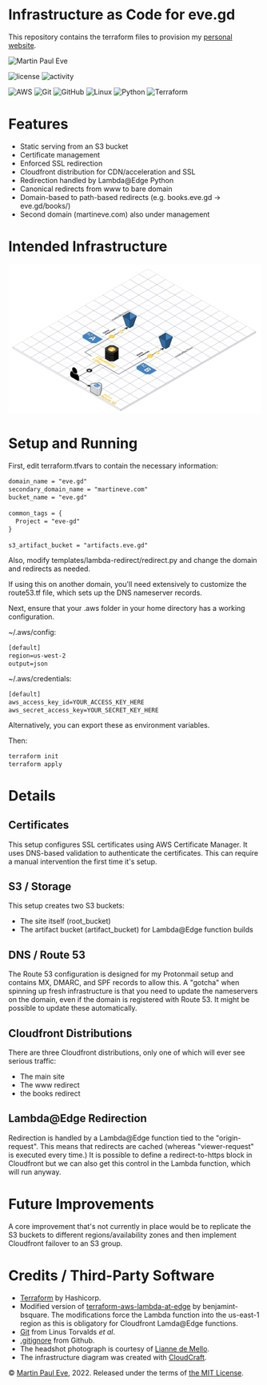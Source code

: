 # Infrastructure as Code for eve.gd
This repository contains the terraform files to provision my [personal website](https://eve.gd).

![Martin Paul Eve](https://eve.gd/images/header_new.jpg)

![license](https://img.shields.io/github/license/martinpauleve/meve-iac) ![activity](https://img.shields.io/github/last-commit/MartinPaulEve/meve-iac) 

![AWS](https://img.shields.io/badge/AWS-%23FF9900.svg?style=for-the-badge&logo=amazon-aws&logoColor=white) ![Git](https://img.shields.io/badge/git-%23F05033.svg?style=for-the-badge&logo=git&logoColor=white) ![GitHub](https://img.shields.io/badge/github-%23121011.svg?style=for-the-badge&logo=github&logoColor=white) ![Linux](https://img.shields.io/badge/Linux-FCC624?style=for-the-badge&logo=linux&logoColor=black) ![Python](https://img.shields.io/badge/python-3670A0?style=for-the-badge&logo=python&logoColor=ffdd54) ![Terraform](https://img.shields.io/badge/terraform-%235835CC.svg?style=for-the-badge&logo=terraform&logoColor=white) 


# Features
* Static serving from an S3 bucket
* Certificate management
* Enforced SSL redirection
* Cloudfront distribution for CDN/acceleration and SSL
* Redirection handled by Lambda@Edge Python
* Canonical redirects from www to bare domain
* Domain-based to path-based redirects (e.g. books.eve.gd -> eve.gd/books/)
* Second domain (martineve.com) also under management

# Intended Infrastructure
<img src="docs/resource_map.png?raw=true" alt="Infrastructure resource map"/>

# Setup and Running
First, edit terraform.tfvars to contain the necessary information:

    domain_name = "eve.gd"
    secondary_domain_name = "martineve.com"
    bucket_name = "eve.gd"
    
    common_tags = {
      Project = "eve-gd"
    }
    
    s3_artifact_bucket = "artifacts.eve.gd"

Also, modify templates/lambda-redirect/redirect.py and change the domain and redirects as needed.

If using this on another domain, you'll need extensively to customize the route53.tf file, which sets up the DNS nameserver records.

Next, ensure that your .aws folder in your home directory has a working configuration.

~/.aws/config:

    [default]
    region=us-west-2
    output=json

~/.aws/credentials:

    [default]
    aws_access_key_id=YOUR_ACCESS_KEY_HERE
    aws_secret_access_key=YOUR_SECRET_KEY_HERE

Alternatively, you can export these as environment variables.

Then:

    terraform init
    terraform apply

# Details

## Certificates
This setup configures SSL certificates using AWS Certificate Manager. It uses DNS-based validation to authenticate the certificates. This can require a manual intervention the first time it's setup.

## S3 / Storage
This setup creates two S3 buckets:

* The site itself (root_bucket)
* The artifact bucket (artifact_bucket) for Lambda@Edge function builds

## DNS / Route 53
The Route 53 configuration is designed for my Protonmail setup and contains MX, DMARC, and SPF records to allow this. A "gotcha" when spinning up fresh infrastructure is that you need to update the nameservers on the domain, even if the domain is registered with Route 53. It might be possible to update these automatically.

## Cloudfront Distributions
There are three Cloudfront distributions, only one of which will ever see serious traffic:

* The main site
* The www redirect
* the books redirect

## Lambda@Edge Redirection
Redirection is handled by a Lambda@Edge function tied to the "origin-request". This means that redirects are cached (whereas "viewer-request" is executed every time.) It is possible to define a redirect-to-https block in Cloudfront but we can also get this control in the Lambda function, which will run anyway.

# Future Improvements
A core improvement that's not currently in place would be to replicate the S3 buckets to different regions/availability zones and then implement Cloudfront failover to an S3 group. 

# Credits / Third-Party Software

* [Terraform](https://www.terraform.io/) by Hashicorp.
* Modified version of [terraform-aws-lambda-at-edge](https://github.com/transcend-io/terraform-aws-lambda-at-edge) by benjamint-bsquare. The modifications force the Lambda function into the us-east-1 region as this is obligatory for Cloudfront Lamda@Edge functions.
* [Git](https://git-scm.com/) from Linus Torvalds _et al_.
* [.gitignore](https://github.com/github/gitignore) from Github.
* The headshot photograph is courtesy of [Lianne de Mello](https://twitter.com/liannedemello).
* The infrastructure diagram was created with [CloudCraft](https://app.cloudcraft.co/).

&copy; [Martin Paul Eve](mailto:martin@eve.gd), 2022. Released under the terms of [the MIT License](LICENSE).
